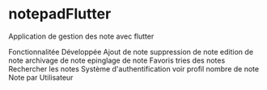 # notepadFlutter
Application de gestion des note avec flutter

Fonctionnalitée Développée
Ajout de note
suppression de note
edition de note
archivage de note
epinglage de note
Favoris
tries des notes
Rechercher les notes
Système d'authentification
voir profil
nombre de note
Note par Utilisateur


